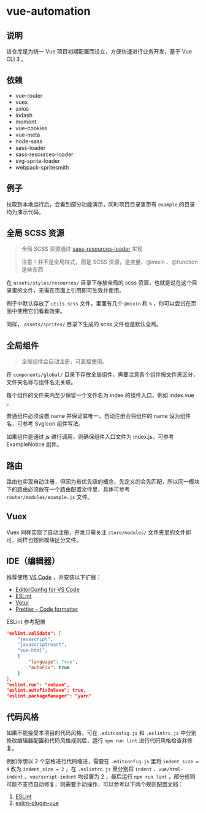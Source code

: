 # vue-automation

## 说明

该仓库是为统一 Vue 项目初期配置而设立，方便快速进行业务开发，基于 Vue CLI 3 。

## 依赖

- vue-router
- vuex
- axios
- lodash
- moment
- vue-cookies
- vue-meta
- node-sass
- sass-loader
- sass-resources-loader
- svg-sprite-loader
- webpack-spritesmith

## 例子

拉取到本地运行后，会看到部分功能演示，同时项目目录里带有 `example` 的目录均为演示代码。

## 全局 SCSS 资源

> 全局 SCSS 资源通过 [sass-resources-loader](https://www.npmjs.com/package/sass-resources-loader) 实现
> 
> 注意！并不是全局样式，而是 SCSS 资源，是变量、@mixin 、@function 这些东西

在 `assets/styles/resources/` 目录下存放全局的 scss 资源，也就是说在这个目录里的文件，无需在页面上引用即可生效并使用。

例子中默认存放了 `utils.scss` 文件，里面有几个 `@mixin` 和 `%` ，你可以尝试在页面中使用它们看看效果。

同样， `assets/sprites/` 目录下生成的 scss 文件也是默认全局。

## 全局组件

> 全局组件会自动注册，可直接使用。

在 `components/global/` 目录下存放全局组件，需要注意各个组件按文件夹区分，文件夹名称与组件名无关联。

每个组件的文件夹内至少保留一个文件名为 index 的组件入口，例如 index.vue 。

普通组件必须设置 name 并保证其唯一，自动注册会将组件的 name 设为组件名，可参考 SvgIcon 组件写法。

如果组件是通过 js 进行调用，则确保组件入口文件为 index.js，可参考 ExampleNotice 组件。

## 路由

路由也实现自动注册，但因为有优先级的概念，先定义的会先匹配，所以同一模块下的路由必须放在一个路由配置文件里，具体可参考 `router/modules/example.js` 文件。

## Vuex

Vuex 同样实现了自动注册，开发只需关注 `store/modules/` 文件夹里的文件即可，同样也按照模块区分文件。

## IDE（编辑器）

推荐使用 [VS Code](https://code.visualstudio.com/) ，并安装以下扩展：

- [EditorConfig for VS Code](https://marketplace.visualstudio.com/items?itemName=EditorConfig.EditorConfig)
- [ESLint](https://marketplace.visualstudio.com/items?itemName=dbaeumer.vscode-eslint)
- [Vetur](https://marketplace.visualstudio.com/items?itemName=octref.vetur)
- [Prettier - Code formatter](https://marketplace.visualstudio.com/items?itemName=esbenp.prettier-vscode)

ESLint 参考配置

```json
"eslint.validate": [
    "javascript",
    "javascriptreact",
    "vue-html",
    {
        "language": "vue",
        "autoFix": true
    }
],
"eslint.run": "onSave",
"eslint.autoFixOnSave": true,
"eslint.packageManager": "yarn"
```

## 代码风格

如果不能接受本项目的代码风格，可在 `.editconfig.js` 和 `.eslintrc.js` 中分别修改编辑器配置和代码风格规则后，运行 `npm run lint` 进行代码风格检查并修复。

例如你想以 2 个空格进行代码缩进，需要在 `.editconfig.js` 里将 `indent_size = 4` 改为 `indent_size = 2` ，在 `.eslintrc.js` 里分别将 `indent` 、`vue/html-indent` 、`vue/script-indent` 均设置为 2 ，最后运行 `npm run lint` ，部分规则可能不支持自动修复，则需要手动操作，可以参考以下两个规则配置文档：

1. [ESLint](http://eslint.cn/docs/rules/)
2. [eslint-plugin-vue](https://vuejs.github.io/eslint-plugin-vue/rules/)
